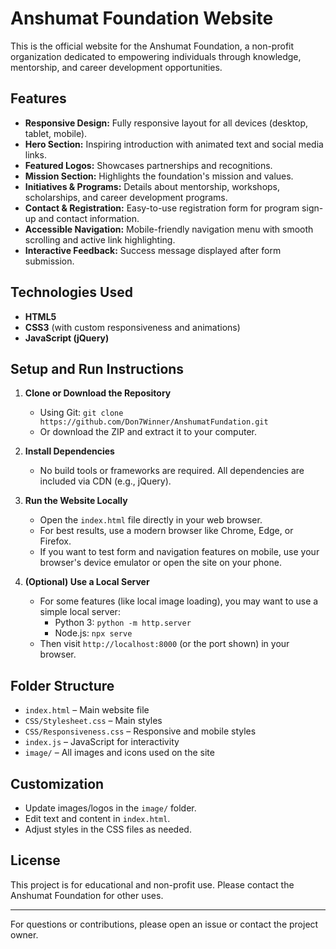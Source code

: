 # Anshumat Foundation Website

This is the official website for the Anshumat Foundation, a non-profit organization dedicated to empowering individuals through knowledge, mentorship, and career development opportunities.

## Features

- **Responsive Design:** Fully responsive layout for all devices (desktop, tablet, mobile).
- **Hero Section:** Inspiring introduction with animated text and social media links.
- **Featured Logos:** Showcases partnerships and recognitions.
- **Mission Section:** Highlights the foundation's mission and values.
- **Initiatives & Programs:** Details about mentorship, workshops, scholarships, and career development programs.
- **Contact & Registration:** Easy-to-use registration form for program sign-up and contact information.
- **Accessible Navigation:** Mobile-friendly navigation menu with smooth scrolling and active link highlighting.
- **Interactive Feedback:** Success message displayed after form submission.

## Technologies Used

- **HTML5**
- **CSS3** (with custom responsiveness and animations)
- **JavaScript (jQuery)**

## Setup and Run Instructions

1. **Clone or Download the Repository**

   - Using Git: `git clone https://github.com/Don7Winner/AnshumatFundation.git`
   - Or download the ZIP and extract it to your computer.

2. **Install Dependencies**

   - No build tools or frameworks are required. All dependencies are included via CDN (e.g., jQuery).

3. **Run the Website Locally**

   - Open the `index.html` file directly in your web browser.
   - For best results, use a modern browser like Chrome, Edge, or Firefox.
   - If you want to test form and navigation features on mobile, use your browser's device emulator or open the site on your phone.

4. **(Optional) Use a Local Server**
   - For some features (like local image loading), you may want to use a simple local server:
     - Python 3: `python -m http.server`
     - Node.js: `npx serve`
   - Then visit `http://localhost:8000` (or the port shown) in your browser.

## Folder Structure

- `index.html` – Main website file
- `CSS/Stylesheet.css` – Main styles
- `CSS/Responsiveness.css` – Responsive and mobile styles
- `index.js` – JavaScript for interactivity
- `image/` – All images and icons used on the site

## Customization

- Update images/logos in the `image/` folder.
- Edit text and content in `index.html`.
- Adjust styles in the CSS files as needed.

## License

This project is for educational and non-profit use. Please contact the Anshumat Foundation for other uses.

---

For questions or contributions, please open an issue or contact the project owner.
